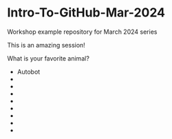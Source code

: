 # Intro-To-GitHub-Mar-2024
Workshop example repository for March 2024 series


This is an amazing session!



What is your favorite animal?

- Autobot
-
-
-
-
-
-
-
-

